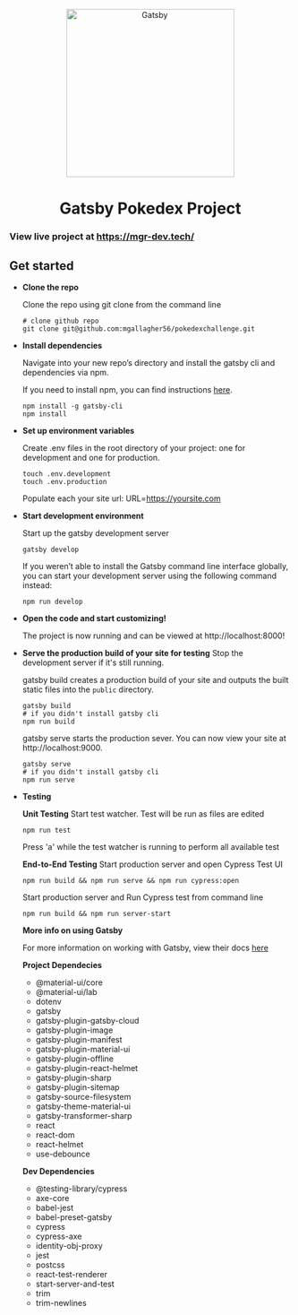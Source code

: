 
<p align="center">
    <img alt="Gatsby" src="https://www.nicepng.com/png/detail/228-2285786_pokedex-kanto-pokedex-de-kanto.png" width="300" />
  </a>
</p>
<h1 align="center">
  Gatsby Pokedex Project
</h1>

<h3>View live project at <a href="https://mgr-dev.tech/">https://mgr-dev.tech/ </a>

## Get started

 -  **Clone the repo**

    Clone the repo using git clone from the command line

    ```shell
    # clone github repo
    git clone git@github.com:mgallagher56/pokedexchallenge.git
    ```

 -  **Install dependencies**

    Navigate into your new repo’s directory and install the gatsby cli  and  dependencies via npm.

    If you need to install npm, you can find instructions [here](https://docs.npmjs.com/downloading-and-installing-node-js-and-npm).

    ```shell
    npm install -g gatsby-cli
    npm install
    ```
 -  **Set up environment variables**

    Create .env files in the root directory of your project: one for development and one for production.


    ```shell
    touch .env.development
    touch .env.production
    ```
    Populate each your site url:
    URL=https://yoursite.com

 -  **Start development environment**

    Start up the gatsby development server

    ```shell
    gatsby develop
    ```
    If you weren’t able to install the Gatsby command line interface globally, you can start your development server using the following command instead:

    ```shell
    npm run develop
    ```

 -  **Open the code and start customizing!**

    The project is now running and can be viewed at http://localhost:8000!

 -  **Serve the production build of your site for testing**
	Stop the development server if it's still running.

	gatsby build creates a production build of your site and outputs the built static files into the `public` directory.

     ```shell
    gatsby build
    # if you didn't install gatsby cli
    npm run build
    ```
    gatsby serve starts the production sever. You can now view your site at http://localhost:9000.
    ``` shell
    gatsby serve
    # if you didn't install gatsby cli
    npm run serve
    ```
	
 -  **Testing**
	
    **Unit Testing**
    Start test watcher. Test will be run as files are edited
    ```shell
    npm run test
    ```
    Press 'a' while the test watcher is running to perform all available test
	
    **End-to-End Testing**
    Start production server and open Cypress Test UI
    ```shell
    npm run build && npm run serve && npm run cypress:open
    ```
    
    Start production server and Run Cypress test from command line
    ```shell
    npm run build && npm run server-start
    ```
	
    **More info on using Gatsby**

    For more information on working with Gatsby, view their docs [here](https://www.gatsbyjs.com/docs/)

	**Project Dependecies**
	- @material-ui/core
	-  @material-ui/lab
	- dotenv
	- gatsby
	- gatsby-plugin-gatsby-cloud
	- gatsby-plugin-image
	- gatsby-plugin-manifest
	- gatsby-plugin-material-ui
	- gatsby-plugin-offline
	- gatsby-plugin-react-helmet
	- gatsby-plugin-sharp
	- gatsby-plugin-sitemap
	- gatsby-source-filesystem
	- gatsby-theme-material-ui
	- gatsby-transformer-sharp
	- react
	- react-dom
	- react-helmet
	- use-debounce

	**Dev Dependencies**
	- @testing-library/cypress
	- axe-core
	- babel-jest
	- babel-preset-gatsby
	- cypress
	- cypress-axe
	- identity-obj-proxy
	- jest
	- postcss
	- react-test-renderer
	- start-server-and-test
	- trim
	- trim-newlines
